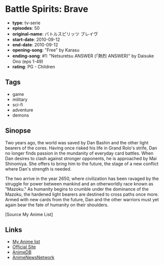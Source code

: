 # Battle Spirits: Brave

-   **type**: tv-serie
-   **episodes**: 50
-   **original-name**: バトルスピリッツ ブレイヴ
-   **start-date**: 2010-09-12
-   **end-date**: 2010-09-12
-   **opening-song**: "Free" by Karasu
-   **ending-song**: #1: "Netsuretsu ANSWER (「熱烈 ANSWER)" by Daisuke Ono (eps 1-49)
-   **rating**: PG - Children

## Tags

-   game
-   military
-   sci-fi
-   adventure
-   demons

## Sinopse

Two years ago, the world was saved by Dan Bashin and the other light bearers of the cores. Having once risked his life in Grand Rolo's strife, Dan no longer finds passion in the mundanity of everyday card battles. When Dan desires to clash against stronger opponents, he is approached by Mai Shinomiya. She offers to bring him to the future, the stage of a new conflict where Dan's strength is needed.

The two arrive in the year 2650, where civilization has been ravaged by the struggle for power between mankind and an otherworldly race known as "Mazoku." As humanity begins to crumble under the dominance of the Mazoku, the hardened light bearers are destined to cross paths once more. Armed with new cards from the future, Dan and the other warriors must yet again bear the fate of humanity on their shoulders.

[Source My Anime List]

## Links

-   [My Anime list](https://myanimelist.net/anime/9346/Battle_Spirits__Brave)
-   [Official Site](http://www.nagoyatv.com/battlespirits_brave/)
-   [AnimeDB](http://anidb.info/perl-bin/animedb.pl?show=anime&aid=7675)
-   [AnimeNewsNetwork](http://www.animenewsnetwork.com/encyclopedia/anime.php?id=11730)
